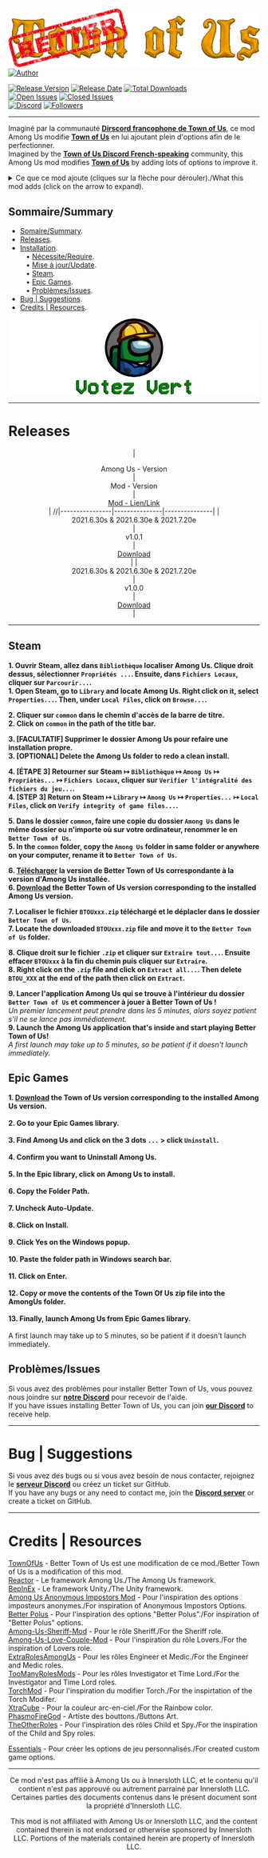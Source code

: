 [![Title](./Title.png)](https://discord.gg/XSCnBzkneK) [![Author](https://img.shields.io/badge/powered%20by-Votez%20Vert-018001?labelColor=3769fe)](https://discord.gg/XSCnBzkneK)

[![Release Version](https://img.shields.io/github/v/release/VincentVision/BetterTownOfUs?style=plastic)](https://github.com/VincentVision/BetterTownofUs/releases)
[![Release Date](https://img.shields.io/github/release-date/VincentVision/BetterTownOfUs?style=plastic)](https://github.com/VincentVision/BetterTownofUs/releases)
[![Total Downloads](https://img.shields.io/github/downloads/VincentVision/BetterTownOfUs/total?style=plastic)](https://github.com/VincentVision/BetterTownofUs/releases)   
[![Open Issues](https://img.shields.io/github/issues-raw/VincentVision/BetterTownOfUs?style=plastic)](https://github.com/VincentVision/BetterTownofUs/issues)
[![Closed Issues](https://img.shields.io/github/issues-closed-raw/VincentVision/BetterTownOfUs?style=plastic)](https://github.com/VincentVision/BetterTownofUs/issues)  
[![Discord](https://img.shields.io/discord/867814078332534815?color=7289DA&label=%20&logo=discord&logoColor=ffffff&style=plastic)](https://discord.gg/XSCnBzkneK)
[![Followers](https://img.shields.io/github/followers/VincentVision?style=social)](https://github.com/VincentVision/)

---

Imaginé par la communauté **[Dirscord francophone de Town of Us](https://discord.gg/XSCnBzkneK)**, ce mod Among Us modifie **__[Town of Us](https://github.com/polusgg/Town-Of-Us)__** en lui ajoutant plein d'options afin de le perfectionner.  
Imagined by the **[Town of Us Discord French-speaking](https://discord.gg/XSCnBzkneK)** community, this Among Us mod modifies **__[Town of Us](https://github.com/polusgg/Town-Of-Us)__** by adding lots of options to improve it.  
<details>
  <summary>Ce que ce mod ajoute (cliques sur la flèche pour dérouler)./What this mod adds (click on the arrow to expand).</summary>
  <ul> <li>Options "Better Polus"/"Better Polus" options. </li> </ul>
  <ul> <li>Options "Impostors Don't Know Their Team" et "Impostors Can Win Solo"/"Impostors Don't Know Their Team" and "Impostors Can Win Solo" options. </li> </ul>
  <ul> <li>Rôle Imposteur "Lycan"/"Lycan" Imposotor Role. </li> </ul>
  <ul> <li>Option "Can't report voted Lover"/"Can't report voted Lover" option. </li> </ul>
  <ul> <li>Option "Sheriff can kills Executioner"/"Sheriff can kills Executioner" option. </li> </ul>
  <ul> <li>Option "Jester Can Take Vent"/"Jester Can Take Vent" option. </li> </ul>
  <ul> <li>Augmente la limite d'assassinat de l'assassin de 5 à 15/Increase limit of assassin's kills from 5 to 15. </li> </ul>
  <ul> <li>Modifie l'interval pour les traces de pas de l'investigateur de 2.5 à 0.25/Modify interval for Investigator's foot print size option from 2.5 to 0.25. </li> </ul>
  <ul> <li>Modifie l'interval pour le rapport du Medic de 2.5 à 0.5/Modify interval for Medic's report duration option from 2.5 to 0.5. </li> </ul>
  <ul> <li>Le Medic verra le pseudo des couleurs sombres en noirs pendant les meetings/Medic sees the darker color player's name in black during meeting. </li> </ul>
  <ul> <li>Le Phantom ne spawnera pas dans la vent d'admin de Polus pour régler le bug qui y est lié/Phantom can't spawn in Polus's admn's vent for fix the bug. </li> </ul>
  <ul> <li>Un tas d'options pour l'Engineer/A bunch of options for Engineer's fixes. 
    <details>
      <ul> <li>Ajout de l'option "Custom" pour l'option "Engineer Fix Per"/"Custom" to "Engineer Fix Per" option. </li> </ul>
      <ul> <li>Options "Engineer Have Cooldown" pour ajouter un cooldown à l'Engineer/"Engineer Have Cooldown" option for add a cooldown to Engineer. </li> </ul>
      <ul> <li>Option "Engineer Cooldown" pour régler le cooldown si activé/"Engineer Cooldown" option to set the Engineer Cooldown if activated. </li> </ul>
      <ul> <li>Option "Max Fixes Per Round"/"Number of Fixes Per Round" option. </li> </ul>
      <ul> <li>Option "Max Fixes Per Game"/"Number of Fixes Per Game" option. </li> </ul>
    </details>
</details>  

## Sommaire/Summary  

- [Somaire/Summary](#sommairesummary).  
- [Releases](#releases).  
- [Installation](#installation).  
&nbsp;&nbsp;&nbsp;•  [Nécessite/Require](#nécessiterequire).  
&nbsp;&nbsp;&nbsp;•  [Mise à jour/Update](#mise-à-jourupdate).  
&nbsp;&nbsp;&nbsp;•  [Steam](#steam).  
&nbsp;&nbsp;&nbsp;•  [Epic Games](#epic-games).  
&nbsp;&nbsp;&nbsp;•  [Problèmes/Issues](#problèmesissues).  
- [Bug | Suggestions](#bug--suggestions).  
- [Credits | Resources](#credits--resources).  

[![Logo](./Logo.png)](https://discord.gg/XSCnBzkneK)

---

# Releases

<center>

| <center> Among Us - Version </center> | <center> Mod - Version </center> | <center> [Mod - Lien/Link](https://github.com/VincentVision/BetterTownOfUs/releases) </center> |
//|----------------|---------------|---------------|
| <center> 2021.6.30s & 2021.6.30e & 2021.7.20e </center> | <center> v1.0.1 </center> | <center> [Download](https://github.com/VincentVision/BetterTownOfUs/releases/tag/1.0.1) </center> |
| <center> 2021.6.30s & 2021.6.30e & 2021.7.20e </center> | <center> v1.0.0 </center> | <center> [Download](https://github.com/VincentVision/BetterTownOfUs/releases/tag/1.0.0) </center> |

</center>

--- 

## Steam

**1. Ouvrir Steam, allez dans `Bibliothèque` localiser Among Us. Clique droit dessus, sélectionner `Propriétés ...`. Ensuite, dans `Fichiers Locaux`, cliquer sur `Parcourir...`.**  
**1. Open Steam, go to `Library` and locate Among Us. Right click on it, select `Properties...`. Then, under `Local Files`, click on `Browse...`.**  
  
**2. Cliquer sur `common` dans le chemin d'accès de la barre de titre.**  
**2. Click on `common` in the path of the title bar.**  
  
**3. [FACULTATIF] Supprimer le dossier Among Us pour refaire une installation propre.**  
**3. [OPTIONAL] Delete the Among Us folder to redo a clean install.**  
  
**4. [ÉTAPE 3] Retourner sur Steam ↦ `Bibliothèque` ↦ `Among Us` ↦ `Propriètès...` ↦ `Fichiers Locaux`, cliquer sur `Verifier l'intégralité des fichiers du jeu...`.**  
**4. [STEP 3] Return on Steam ↦ `Library` ↦ `Among Us` ↦ `Properties...` ↦ `Local Files`, click on `Verify integrity of game files...`.**  
  
**5. Dans le dossier `common`, faire une copie du dossier `Among Us` dans le même dossier ou n'importe où sur votre ordinateur, renommer le en `Better Town of Us`.**  
**5. In the `common` folder, copy the `Among Us` folder in same folder or anywhere on your computer, rename it to `Better Town of Us`.**  
  
**6. [Télécharger](#releases) la version de Better Town of Us correspondante à la version d'Among Us installée.**  
**6. [Download](#releases) the Better Town of Us version corresponding to the installed Among Us version.**  
  
**7. Localiser le fichier `BTOUxxx.zip` téléchargé et le déplacler dans le dossier `Better Town of Us`.**  
**7. Locate the downloaded `BTOUxxx.zip` file and move it to the `Better Town of Us` folder.**  
  
**8. Clique droit sur le fichier `.zip` et cliquer sur `Extraire tout...`. Ensuite effacer `BTOUxxx` à la fin du chemin puis cliquer sur `Extraire`.**  
**8. Right click on the `.zip` file and click on `Extract all...`. Then delete `BTOU_XXX` at the end of the path then click on `Extract`.**  
  
**9. Lancer l'application Among Us qui se trouve à l'intérieur du dossier `Better Town of Us` et commencer à jouer à Better Town of Us !**  
*Un premier lancement peut prendre dans les 5 minutes, alors soyez patient s'il ne se lance pas immédiatement.*  
**9. Launch the Among Us application that's inside and start playing Better Town of Us!**  
*A first launch may take up to 5 minutes, so be patient if it doesn't launch immediately.*  

## Epic Games

**1. [Download](#releases) the Town of Us version corresponding to the installed Among Us version.**\
\
**2. Go to your Epic Games library.**\
\
**3. Find Among Us and click on the 3 dots `...` > click `Uninstall`.**\
\
**4. Confirm you want to Uninstall Among Us.**\
\
**5. In the Epic library, click on Among Us to install.**\
\
**6. Copy the Folder Path.**\
\
**7. Uncheck Auto-Update.**\
\
**8. Click on Install.**\
\
**9. Click Yes on the Windows popup.**\
\
**10. Paste the folder path in Windows search bar.**\
\
**11. Click on Enter.**\
\
**12. Copy or move the contents of the Town Of Us zip file into the AmongUs folder.**\
\
**13. Finally, launch Among Us from Epic Games library.**\
\
A first launch may take up to 5 minutes, so be patient if it doesn't launch immediately.  

## Problèmes/Issues

Si vous avez des problèmes pour installer Better Town of Us, vous pouvez nous joindre sur **[notre Discord](https://discord.gg/XSCnBzkneK)** pour recevoir de l'aide.  
If you have issues installing Better Town of Us, you can join **[our Discord](https://discord.gg/XSCnBzkneK)** to receive help.

---

# Bug | Suggestions

Si vous avez des bugs ou si vous avez besoin de nous contacter, rejoignez le **[serveur Discord](https://discord.gg/XSCnBzkneK)** ou créez un ticket sur GitHub.  
If you have any bugs or any need to contact me, join the **[Discord server](https://discord.gg/XSCnBzkneK)** or create a ticket on GitHub.

---

# Credits | Resources

[TownOfUs](https://github.com/polusgg/Town-Of-Us) - Better Town of Us est une modification de ce mod./Better Town of Us is a modification of this mod.  
[Reactor](https://github.com/NuclearPowered/Reactor) - Le framework Among Us./The Among Us framework.  
[BepInEx](https://github.com/BepInEx) - Le framework Unity./The Unity framework.  
[Among Us Anonymous Impostors Mod](https://github.com/Wunax/Among-Us-Anonymous-Impostors-Mod) - Pour l'inspiration des options imposteurs anonymes./For inspiration of Anonymous Impostors Options.  
[Better Polus](https://github.com/Brybry16/BetterPolus) - Pour l'inspiration des options "Better Polus"./For inspiration of "Better Polus" options.  
[Among-Us-Sheriff-Mod](https://github.com/Woodi-dev/Among-Us-Sheriff-Mod) - Pour le rôle Sheriff./For the Sheriff role.   
[Among-Us-Love-Couple-Mod](https://github.com/Woodi-dev/Among-Us-Love-Couple-Mod) - Pour l'inspiration du rôle Lovers./For the inspiration of Lovers role.  
[ExtraRolesAmongUs](https://github.com/NotHunter101/ExtraRolesAmongUs) - Pour les rôles Engineer et Medic./For the Engineer and Medic roles.  
[TooManyRolesMods](https://github.com/Hardel-DW/TooManyRolesMods) - Pour les rôles Investigator et Time Lord./For the Investigator and Time Lord roles.  
[TorchMod](https://github.com/tomozbot/TorchMod) - Pour l'inspiration du modifier Torch./For the inspirtation of the Torch Modifer.  
[XtraCube](https://github.com/XtraCube) - Pour la couleur arc-en-ciel./For the Rainbow color.  
[PhasmoFireGod](https://twitch.tv/PhasmoFireGod) - Artiste des bouttons./Buttons Art.  
[TheOtherRoles](https://github.com/Eisbison/TheOtherRoles) - Pour l'inspiration des rôles Child et Spy./For the inspiration of the Child and Spy roles.  

[Essentials](https://github.com/DorCoMaNdO/Reactor-Essentials) - Pour créer les options de jeu personnalisés./For created custom game options.  

---
<p align="center">Ce mod n'est pas affilié à Among Us ou à Innersloth LLC, et le contenu qu'il contient n'est pas approuvé ou autrement parrainé par Innersloth LLC. Certaines parties des documents contenus dans le présent document sont la propriété d'Innersloth LLC.</p>
<p align="center">This mod is not affiliated with Among Us or Innersloth LLC, and the content contained therein is not endorsed or otherwise sponsored by Innersloth LLC. Portions of the materials contained herein are property of Innersloth LLC.</p>
